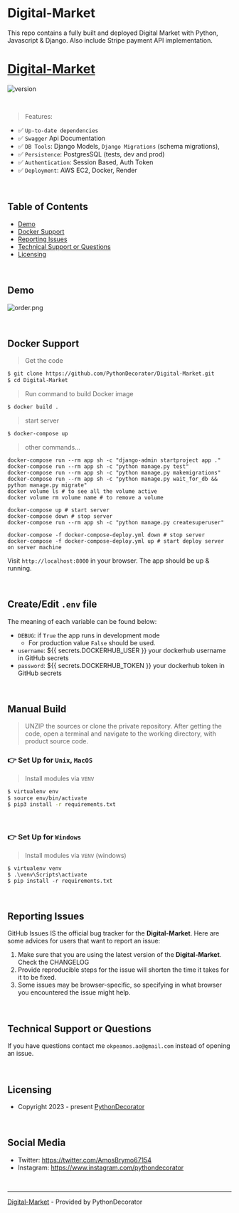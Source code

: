 # Digital-Market

This repo contains a fully built and deployed Digital Market with Python, Javascript & Django. Also include 
Stripe payment API implementation.

# [Digital-Market](https://github.com/PythonDecorator/Digital-Market)

![version](https://img.shields.io/badge/version-1.0.0-blue.svg)


<br />

> Features:

- ✅ `Up-to-date dependencies`
- ✅ `Swagger` Api Documentation
- ✅ `DB Tools`: Django Models, `Django Migrations` (schema migrations),
- ✅ `Persistence`: PostgresSQL (tests, dev and prod)
- ✅ `Authentication`: Session Based, Auth Token
- ✅ `Deployment`: AWS EC2, Docker, Render

<br />

## Table of Contents

* [Demo](#demo)
* [Docker Support](#Docker-Support)
* [Reporting Issues](#reporting-issues)
* [Technical Support or Questions](#technical-support-or-questions)
* [Licensing](#licensing)

<br />

## Demo

![order.png](app%2Fstatic%2Fsample%2Forder.png)

<br />

## Docker Support

> Get the code

```bash
$ git clone https://github.com/PythonDecorator/Digital-Market.git
$ cd Digital-Market
```

> Run command to build Docker image
```bash
$ docker build .
```

> start server
```bash
$ docker-compose up
```

> other commands...

```
docker-compose run --rm app sh -c "django-admin startproject app ."
docker-compose run --rm app sh -c "python manage.py test"
docker-compose run --rm app sh -c "python manage.py makemigrations"
docker-compose run --rm app sh -c "python manage.py wait_for_db && python manage.py migrate"
docker volume ls # to see all the volume active
docker volume rm volume name # to remove a volume

docker-compose up # start server
docker-compose down # stop server
docker-compose run --rm app sh -c "python manage.py createsuperuser"

docker-compose -f docker-compose-deploy.yml down # stop server
docker-compose -f docker-compose-deploy.yml up # start deploy server on server machine
```

Visit `http://localhost:8000` in your browser. The app should be up & running.

<br />

## Create/Edit `.env` file

The meaning of each variable can be found below:

- `DEBUG`: if `True` the app runs in development mode
    - For production value `False` should be used.
- `username`: ${{ secrets.DOCKERHUB_USER }} your dockerhub username in GitHub secrets
- `password`: ${{ secrets.DOCKERHUB_TOKEN }} your dockerhub token in GitHub secrets

<br />

## Manual Build

> UNZIP the sources or clone the private repository. After getting the code, open a terminal and navigate to the working
> directory, with product source code.

### 👉 Set Up for `Unix`, `MacOS`

> Install modules via `VENV`

```bash
$ virtualenv env
$ source env/bin/activate
$ pip3 install -r requirements.txt
```

<br />

### 👉 Set Up for `Windows`

> Install modules via `VENV` (windows)

```
$ virtualenv venv
$ .\venv\Scripts\activate
$ pip install -r requirements.txt
```

<br />

## Reporting Issues

GitHub Issues IS the official bug tracker for the **Digital-Market**. Here are some advices for users that want
to report an issue:

1. Make sure that you are using the latest version of the **Digital-Market**. Check the CHANGELOG
2. Provide reproducible steps for the issue will shorten the time it takes for it to be fixed.
3. Some issues may be browser-specific, so specifying in what browser you encountered the issue might help.

<br />

## Technical Support or Questions

If you have questions contact me `okpeamos.ao@gmail.com` instead of opening an issue.

<br />

## Licensing

- Copyright 2023 - present [PythonDecorator](https://github.com/PythonDecorator)

<br />

## Social Media

- Twitter: <https://twitter.com/AmosBrymo67154>
- Instagram: <https://www.instagram.com/pythondecorator>

<br />

---
[Digital-Market](https://google.com) - Provided by PythonDecorator



